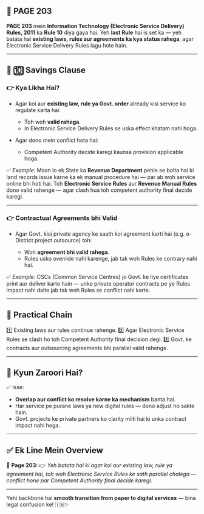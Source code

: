 ## 📄 **PAGE 203**

**PAGE 203** mein **Information Technology (Electronic Service Delivery) Rules, 2011** ka **Rule 10** diya gaya hai.
Yeh **last Rule** hai is set ka — yeh batata hai **existing laws, rules aur agreements ka kya status rahega**, agar Electronic Service Delivery Rules lagu hote hain.

---

## 🔹 **🔟 Savings Clause**

### 👉 Kya Likha Hai?

* Agar koi aur **existing law, rule ya Govt. order** already kisi service ko regulate karta hai:

  * Toh woh **valid rahega**.
  * In Electronic Service Delivery Rules se uska effect khatam nahi hoga.
* Agar dono mein conflict hota hai:

  * Competent Authority decide karegi kaunsa provision applicable hoga.

✅ *Example:*
Maan lo ek State ka **Revenue Department** pehle se bolta hai ki land records issue karne ka ek manual procedure hai — par ab woh service online bhi hoti hai. Toh **Electronic Service Rules** aur **Revenue Manual Rules** dono valid rahenge — agar clash hua toh competent authority final decide karegi.

---

### 👉 Contractual Agreements bhi Valid

* Agar Govt. kisi private agency ke saath koi agreement karti hai (e.g. e-District project outsource) toh:

  * Woh **agreement bhi valid rahega**.
  * Rules usko override nahi karenge, jab tak woh Rules ke contrary nahi hai.

✅ *Example:* CSCs (Common Service Centres) jo Govt. ke liye certificates print aur deliver karte hain — unke private operator contracts pe ye Rules impact nahi dalte jab tak woh Rules se conflict nahi karte.

---

## 🧩 **Practical Chain**

1️⃣ Existing laws aur rules continue rahenge.
2️⃣ Agar Electronic Service Rules se clash ho toh Competent Authority final decision degi.
3️⃣ Govt. ke contracts aur outsourcing agreements bhi parallel valid rahenge.

---

## 🔹 **Kyun Zaroori Hai?**

✅ Isse:

* **Overlap aur conflict ko resolve karne ka mechanism** banta hai.
* Har service pe purane laws ya new digital rules — dono adjust ho sakte hain.
* Govt. projects ke private partners ko clarity milti hai ki unka contract impact nahi hoga.

---

## ✅ **Ek Line Mein Overview**

📌 **Page 203:**
👉 *Yeh batata hai ki agar koi aur existing law, rule ya agreement hai, toh woh Electronic Service Rules ke sath parallel chalega — conflict hone par Competent Authority final decide karegi.*

---

Yehi backbone hai **smooth transition from paper to digital services** — bina legal confusion ke! 🇮🇳✨
